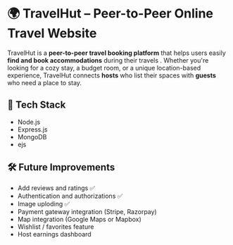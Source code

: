 # 🌍 TravelHut – Peer-to-Peer Online Travel Website

TravelHut is a **peer-to-peer travel booking platform** that helps users easily **find and book accommodations** during their travels . Whether you're looking for a cozy stay, a budget room, or a unique location-based experience, TravelHut connects **hosts** who list their spaces with **guests** who need a place to stay.

## 🧰 Tech Stack
- Node.js
- Express.js
- MongoDB
- ejs

## 🛠 Future Improvements

- Add reviews and ratings ✅
- Authentication and authorizations ✅
- Image uploding ✅
- Payment gateway integration (Stripe, Razorpay)
- Map integration (Google Maps or Mapbox)
- Wishlist / favorites feature
- Host earnings dashboard
